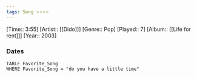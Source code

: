 ```yaml
---
tags: Song ⭐⭐⭐⭐ 
---
```

[Time:: 3:55]
[Artist:: [[Dido]]]
[Genre:: Pop]
[Played:: 7]
[Album:: [[Life for rent]]]
[Year:: 2003]
### Dates
````dataview
TABLE Favorite_Song
WHERE Favorite_Song = "do you have a little time"
````